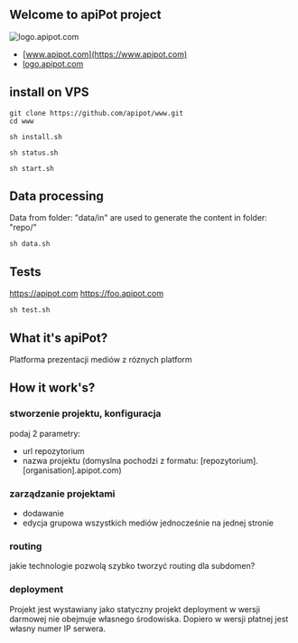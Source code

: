 ## Welcome to apiPot project
![logo.apipot.com](https://logo.apipot.com/4/default.png)

+ [www.apipot.com](https://www.apipot.com)
+ [logo.apipot.com](https://logo.apipot.com)


## install on VPS

    git clone https://github.com/apipot/www.git
    cd www
    
    sh install.sh
    
    sh status.sh
    
    sh start.sh

## Data processing
Data from folder: "data/in" are used to generate the content in folder: "repo/"     
    
    sh data.sh

## Tests    

https://apipot.com
https://foo.apipot.com
    
    sh test.sh
    
    
## What it's apiPot?

Platforma prezentacji mediów z róznych platform

## How it work's?

### stworzenie projektu, konfiguracja
podaj 2 parametry:
+ url repozytorium
+ nazwa projektu (domyslna pochodzi z formatu: [repozytorium].[organisation].apipot.com) 

### zarządzanie projektami
+ dodawanie
+ edycja grupowa wszystkich mediów jednocześnie na jednej stronie

### routing
jakie technologie pozwolą szybko tworzyć routing dla subdomen?

### deployment
Projekt jest wystawiany jako statyczny projekt
deployment w wersji darmowej nie obejmuje własnego środowiska.
Dopiero w wersji płatnej jest własny numer IP serwera.
